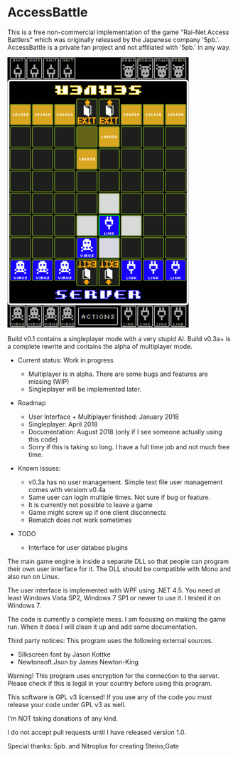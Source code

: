 # AccessBattle

This is a free non-commercial implementation of the game 
"Rai-Net Access Battlers" which was originally released 
by the Japanese company '5pb.'. 
AccessBattle is a private fan project and not affiliated with
'5pb.' in any way.

![Screenshot of client](Images/screenshot1.png)

Build v0.1 contains a singleplayer mode with a very stupid AI.
Build v0.3a+ is a complete rewrite and contains the alpha of multiplayer mode.

- Current status: Work in progress
  - Multiplayer is in alpha. There are some bugs and features are missing (WIP)
  - Singleplayer will be implemented later.
  
- Roadmap
  - User Interface + Multiplayer finished: January 2018
  - Singleplayer: April 2018
  - Documentation: August 2018 (only if I see someone actually using this code)
  - Sorry if this is taking so long. I have a full time job and not much free time.
  
- Known Issues:
  - v0.3a has no user management. Simple text file user management comes with versiom v0.4a
  - Same user can login multiple times. Not sure if bug or feature.
  - It is currently not possible to leave a game
  - Game might screw up if one client disconnects
  - Rematch does not work sometimes
  
- TODO
  - Interface for user databse plugins

The main game engine is inside a separate DLL so that people
can program their own user interface for it. The DLL should
be compatible with Mono and also run on Linux.

The user interface is implemented with WPF using .NET 4.5.
You need at least Windows Vista SP2, Windows 7 SP1 or newer 
to use it. I tested it on Windows 7.

The code is currently a complete mess. I am focusing on
making the game run. When it does I will clean it up
and add some documentation.

Third party notices:
This program uses the following external sources.
- Silkscreen font by Jason Kottke
- Newtonsoft.Json by James Newton-King

Warning! This program uses encryption for the connection to the server. Please check if this is legal in your country before using this program.

This software is GPL v3 licensed! If you use any of the code you must release your code under GPL v3 as well.

I'm NOT taking donations of any kind.

I do not accept pull requests until I have released version 1.0.

Special thanks:
5pb. and Nitroplus for creating Steins;Gate